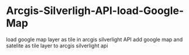 # Arcgis-Silverligh-API-load-Google-Map
load  google map layer as tile  in arcgis silverlight API
add google  map  and  satelite  as  tile  layer  to arcgis  silverlight api
